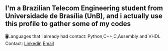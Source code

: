 
## I'm a Brazilian Telecom Engineering student from Universidade de Brasília (UnB), and i actually use this profile to gather some of my codes
🖥️Languages that i already had contact: Python,C++,C,Assembly and VHDL <br>
Contact: [Linkedin](https://www.linkedin.com/in/luiz-fernando-28aa5417a/) [Email](mailto:luizfernandoap90@gmail.com?subject=[GitHub]%20Source%20Han%20Sans)<br>


<!--
**LeFosq/Lefosq** is a ✨ _special_ ✨ repository because its `README.md` (this file) appears on your GitHub profile.

Here are some ideas to get you started:

- 🔭 I’m currently working on ...
- 🌱 I’m currently learning ...
- 👯 I’m looking to collaborate on ...
- 🤔 I’m looking for help with ...
- 💬 Ask me about ...
- 📫 How to reach me: ...
- 😄 Pronouns: ...
- ⚡ Fun fact: ...
-->
